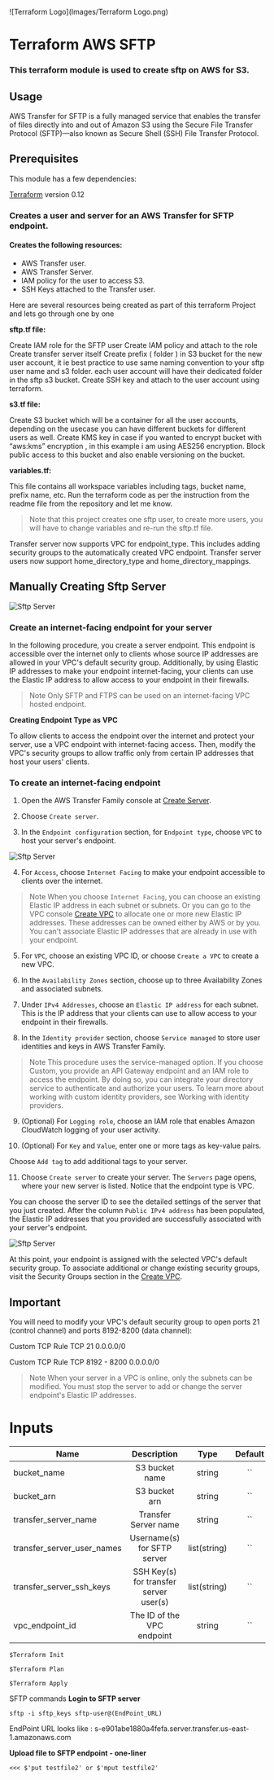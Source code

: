 ![Terraform Logo](Images/Terraform Logo.png)
# Terraform AWS SFTP
### This terraform module is used to create sftp on AWS for S3.

## Usage

AWS Transfer for SFTP is a fully managed service that enables the transfer of files directly into and out of Amazon S3 using the Secure File Transfer Protocol (SFTP)—also known as Secure Shell (SSH) File Transfer Protocol.

## Prerequisites
This module has a few dependencies:

[Terraform](https://learn.hashicorp.com/terraform/getting-started/install.html) version 0.12


### Creates a user and server for an AWS Transfer for SFTP endpoint.

#### Creates the following resources:

- AWS Transfer user.
- AWS Transfer Server.
- IAM policy for the user to access S3.
- SSH Keys attached to the Transfer user.

Here are several resources being created as part of this terraform Project and lets go through one by one

**sftp.tf file:**

Create IAM role for the SFTP user
Create IAM policy and attach to the role
Create transfer server itself
Create prefix ( folder ) in S3 bucket for the new user account, it ie best practice to use same naming convention to your sftp user name and s3 folder. each user account will have their dedicated folder in the sftp s3 bucket.
Create SSH key and attach to the user account using terraform.


**s3.tf file:**

Create S3 bucket which will be a container for all the user accounts, depending on the usecase you can have different buckets for different users as well.
Create KMS key in case if you wanted to encrypt bucket with “aws:kms” encryption , in this example i am using AES256 encryption.
Block public access to this bucket and also enable versioning on the bucket.

**variables.tf:**

This file contains all workspace variables including tags, bucket name, prefix name, etc.
Run the terraform code as per the instruction from the readme file from the repository and let me know.

> Note that this project creates one sftp user, to create more users, you will have to change variables and re-run the sftp.tf file.

Transfer server now supports VPC for endpoint_type. This includes adding security groups to the automatically created VPC endpoint.
Transfer server users now support home_directory_type and home_directory_mappings.

## Manually Creating Sftp Server

![Sftp Server](Images/Sftp-Server.png)

### Create an internet-facing endpoint for your server

In the following procedure, you create a server endpoint. This endpoint is accessible over the internet only to clients whose source IP addresses are allowed in your VPC's default security group. Additionally, by using Elastic IP addresses to make your endpoint internet-facing, your clients can use the Elastic IP address to allow access to your endpoint in their firewalls.

> Note
Only SFTP and FTPS can be used on an internet-facing VPC hosted endpoint.

**Creating Endpoint Type as VPC**

To allow clients to access the endpoint over the internet and protect your server, use a VPC endpoint with internet-facing access. Then, modify the VPC's security groups to allow traffic only from certain IP addresses that host your users' clients.

### To create an internet-facing endpoint

1. Open the AWS Transfer Family console at [Create Server](https://console.aws.amazon.com/transfer/).

2. Choose `Create server`.

3. In the `Endpoint configuration` section, for `Endpoint type`, choose `VPC` to host your server's endpoint.

![Sftp Server](Images/create-server-vpc-internet-facing.png)


4. For `Access`, choose `Internet Facing` to make your endpoint accessible to clients over the internet.

> Note
When you choose `Internet Facing`, you can choose an existing Elastic IP address in each subnet or subnets. Or you can go to the VPC console [Create VPC](https://console.aws.amazon.com/vpc/) to allocate one or more new Elastic IP addresses. These addresses can be owned either by AWS or by you. You can't associate Elastic IP addresses that are already in use with your endpoint.

5. For `VPC`, choose an existing VPC ID, or choose `Create a VPC` to create a new VPC.

6. In the `Availability Zones` section, choose up to three Availability Zones and associated subnets.

7. Under `IPv4 Addresses`, choose an `Elastic IP address` for each subnet. This is the IP address that your clients can use to allow access to your endpoint in their firewalls.

8. In the `Identity provider` section, choose `Service managed` to store user identities and keys in AWS Transfer Family.

> Note
This procedure uses the service-managed option. If you choose Custom, you provide an API Gateway endpoint and an IAM role to access the endpoint. By doing so, you can integrate your directory service to authenticate and authorize your users. To learn more about working with custom identity providers, see Working with identity providers.

9. (Optional) For `Logging role`, choose an IAM role that enables Amazon CloudWatch logging of your user activity.


10. (Optional) For `Key` and `Value`, enter one or more tags as key-value pairs.

Choose `Add tag` to add additional tags to your server.

11. Choose `Create server` to create your server. The `Servers` page opens, where your new server is listed. Notice that the endpoint type is VPC.

You can choose the server ID to see the detailed settings of the server that you just created. After the column `Public IPv4 address` has been populated, the Elastic IP addresses that you provided are successfully associated with your server's endpoint.

![Sftp Server](Images/server-config-internet-facing.png)


At this point, your endpoint is assigned with the selected VPC's default security group. To associate additional or change existing security groups, visit the Security Groups section in the [Create VPC](https://console.aws.amazon.com/vpc/).

## Important
You will need to modify your VPC's default security group to open ports 21 (control channel) and ports 8192-8200 (data channel):

Custom TCP Rule TCP 21 0.0.0.0/0

Custom TCP Rule TCP 8192 - 8200 0.0.0.0/0

> Note
When your server in a VPC is online, only the subnets can be modified. You must stop the server to add or change the server endpoint's Elastic IP addresses.


# Inputs
|Name   | Description   | Type   | Default   | Required|
|-------|:-------------:|:------:|:---------:|--------:|
|bucket_name   | S3 bucket name   | string   | ``   | yes|
|bucket_arn   | S3 bucket arn   | string   |``   | yes|
|transfer_server_name   | Transfer Server name   | string   | ``   | yes |
|transfer_server_user_names   | Username(s) for SFTP server   | list(string)   | ``   | yes |
|transfer_server_ssh_keys   | SSH Key(s) for transfer server user(s)   | list(string)   | ``   | yes|
|vpc_endpoint_id   | The ID of the VPC endpoint   | string   | ``   | yes   |

```$Terraform Init```

```$Terraform Plan```

```$Terraform Apply```


SFTP commands
**Login to SFTP server**
```
sftp -i sftp_keys sftp-user@(EndPoint_URL)
```
EndPoint URL looks like : s-e901abe1880a4fefa.server.transfer.us-east-1.amazonaws.com

**Upload file to SFTP endpoint - one-liner**
```
<<< $'put testfile2' or $'mput testfile2'
```
